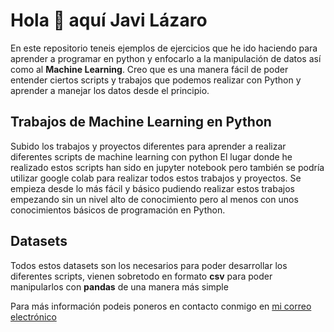 # Hola 👏 aquí Javi Lázaro
En este repositorio teneis ejemplos de ejercicios que he ido haciendo para aprender a programar en python y enfocarlo a la manipulación de datos así como al **Machine Learning**. Creo que es una manera fácil de poder
entender ciertos scripts y trabajos que podemos realizar con Python y aprender a manejar los datos desde el principio.

## Trabajos de Machine Learning en Python
Subido los trabajos y proyectos diferentes para aprender a realizar diferentes scripts de machine learning con python
El lugar donde he realizado estos scripts han sido en jupyter notebook pero también se podría utilizar google colab para realizar todos estos trabajos y proyectos.
Se empieza desde lo más fácil y básico pudiendo realizar estos trabajos empezando sin un nivel alto de conocimiento pero al menos con unos conocimientos básicos de programación en Python.

## Datasets
Todos estos datasets son los necesarios para poder desarrollar los diferentes scripts, vienen sobretodo en formato **csv** para poder manipularlos con **pandas** de una manera más simple

Para más información podeis poneros en contacto conmigo en [mi correo electrónico](mailto:hola@javilazaro.es)
